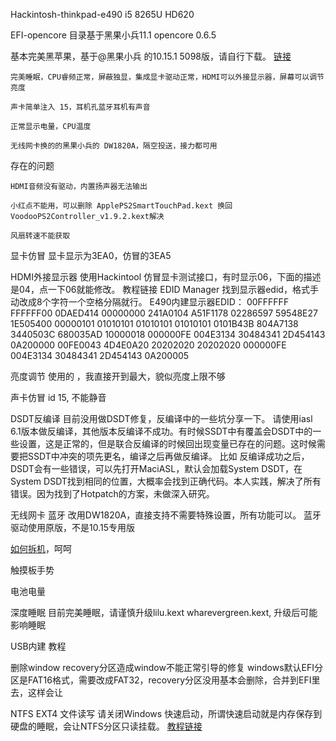 Hackintosh-thinkpad-e490 i5 8265U HD620

  EFI-opencore 目录基于黑果小兵11.1 opencore 0.6.5
  
  基本完美黑苹果，基于@黑果小兵 的10.15.1 5098版，请自行下载。 [链接](https://blog.daliansky.net/macOS-Catalina-10.15.1-19B88-Release-version-with-Clover-5098-original-image-Double-EFI-Version.html)

    完美睡眠，CPU睿频正常，屏蔽独显，集成显卡驱动正常，HDMI可以外接显示器，屏幕可以调节亮度
  
    声卡简单注入 15，耳机孔蓝牙耳机有声音
  
    正常显示电量，CPU温度
  
    无线网卡换的的黑果小兵的 DW1820A，隔空投送，接力都可用

存在的问题

    HDMI音频没有驱动，内置扬声器无法输出

    小红点不能用，可以删除 ApplePS2SmartTouchPad.kext 换回 VoodooPS2Controller_v1.9.2.kext解决

    风扇转速不能获取

显卡仿冒
    显卡显示为3EA0，仿冒的3EA5

HDMI外接显示器
    使用Hackintool 仿冒显卡测试接口，有时显示06，下面的描述是04，点一下06就能修改。
    教程链接
EDID Manager 找到显示器edid，格式手动改成8个字符一个空格分隔就行。
    E490内建显示器EDID：
    00FFFFFF FFFFFF00 0DAED414 00000000 241A0104 A51F1178 02286597 59548E27 1E505400 00000101 01010101 01010101 01010101 0101B43B 804A7138 3440503C 680035AD 10000018 000000FE 004E3134 30484341 2D454143 0A200000 00FE0043 4D4E0A20 20202020 20202020 000000FE 004E3134 30484341 2D454143 0A200005 

亮度调节
使用的 ，我直接开到最大，貌似亮度上限不够

声卡仿冒 id 15, 不能静音

DSDT反编译
目前没用做DSDT修复，反编译中的一些坑分享一下。
请使用iasl 6.1版本做反编译，其他版本反编译不成功。有时候SSDT中有覆盖会DSDT中的一些设置，这是正常的，但是联合反编译的时候回出现变量已存在的问题。这时候需要把SSDT中冲突的项先更名，编译之后再做反编译。
比如
反编译成功之后，DSDT会有一些错误，可以先打开MaciASL，默认会加载System DSDT，在System DSDT找到相同的位置，大概率会找到正确代码。本人实践，解决了所有错误。因为找到了Hotpatch的方案，未做深入研究。

无线网卡 蓝牙
改用DW1820A，直接支持不需要特殊设置，所有功能可以。
蓝牙驱动使用原版，不是10.15专用版

[如何拆机](https://baijiahao.baidu.com/s?id=1591008840684960322)，呵呵

触摸板手势

电池电量


深度睡眠
目前完美睡眠，请谨慎升级lilu.kext wharevergreen.kext, 升级后可能影响睡眠

USB内建
教程

删除window recovery分区造成window不能正常引导的修复
    windows默认EFI分区是FAT16格式，需要改成FAT32，recovery分区没用基本会删除，合并到EFI里去，这样会让

NTFS EXT4 文件读写
    请关闭Windows 快速启动，所谓快速启动就是内存保存到硬盘的睡眠，会让NTFS分区只读挂载。
    [教程链接](https://zhih.me/macos-mount-ntfs-ext/)
